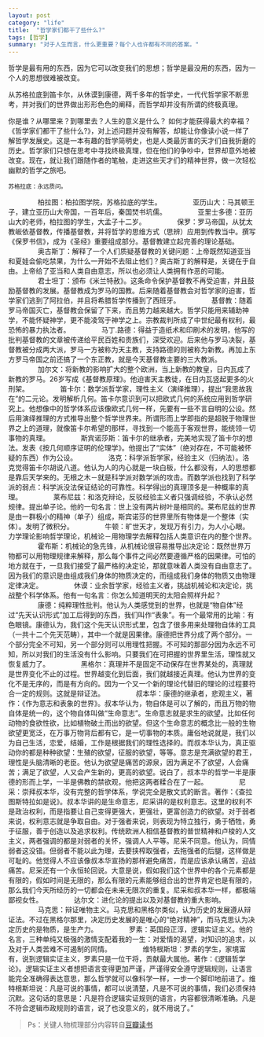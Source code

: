 ```yaml
---
layout: post
category: "life"
title:  "哲学家们都干了些什么?"
tags: [哲学]
summary: "对于人生而言，什么更重要？每个人也许都有不同的答案。"
---
```

哲学是最有用的东西，因为它可以改变我们的思想；哲学是最没用的东西，因为一个人的思想很难被改变。

从苏格拉底到笛卡尔，从休谟到康德，两千多年的哲学史，一代代哲学家不断思考，并对我们的世界做出形形色色的阐释，而哲学却并没有所谓的终极真理。

你是谁？从哪里来？到哪里去？人生的意义是什么？ 如何才能获得最大的幸福？
《哲学家们都干了些什么?》，对上述问题并没有解答，却能让你像读小说一样了解哲学发展史。这是一本有趣的哲学简明史，也是人类最厉害的天才们自我折磨的历史。哲学家们只想在思考中寻找终极真理，但在他们的争吵中，世界却意外地被改变。现在，就让我们跟随作者的笔触，走进这些天才们的精神世界，做一次轻松幽默的哲学之旅吧。
       
    苏格拉底：永远质问。 
　　 
　　柏拉图：柏拉图学院，苏格拉底的学生。 
　　 
　　亚历山大：马其顿王子，建立亚历山大帝国，一百年后，秦国焚书坑儒。 
　　 
　　亚里士多德：亚历山大的老师，柏拉图的学生，大孟子十二岁。 
　　 
　　保罗：罗马帝国，从犹太教皈依基督教，传播基督教，并将哲学的思维方式（思辨）应用到传教当中。撰写《保罗书信》，成为《圣经》重要组成部分。基督教建立起完善的理论基础。 
　　 
　　奥古斯丁：解释了一个人们质疑基督教的关键问题：上帝既然知道亚当和夏娃会偷吃禁果，为什么一开始不去阻止他们？奥古斯丁的解释是，关键在于自由。上帝给了亚当和人类自由意志，所以也必须让人类拥有作恶的可能。 
　　 
　　君士坦丁：颁布《米兰特赦》。这条命令保护基督教不再受迫害，并且鼓励基督教的发展。基督教成为罗马的国教。后来随着基督教会对哲学家的迫害，哲学家们逃到了阿拉伯，并且将希腊哲学传播到了西班牙。 
　　 
　　基督教：随着罗马帝国灭亡，基督教会保留了下来，而且势力越来越大。哲学只能用来辅助神学，不能怀疑神学，更不能凌驾于神学之上。宗教裁判所成了中世纪最有权利，最恐怖的暴力执法者。 
　　 
　　马丁.路德：得益于造纸术和印刷术的发明，他写的批判基督教的文章被传递给平民百姓和贵族们，深受欢迎。后来他与罗马决裂，基督教被分成两大派，罗马一方被称为天主教，支持路德的则被称为新教。再加上东方罗马帝国之前还搞了一个东正教，就是今天基督教主要的三大教派。 
　　 
　　加尔文：将新教的影响扩大的整个欧洲，当上新教的教皇，日内瓦成了新教的罗马。26岁写成《基督教原理》。他迫害天主教徒，在日内瓦竖起更多的火刑架。 
　　 
　　笛卡尔：数学派哲学家，理性主义（演绎推理），提出“我思故我在”的二元论。发明解析几何。笛卡尔意识到可以把欧式几何的系统应用到哲学研究上。他想像中的哲学体系应该像欧式几何一样，先要有一些不言自明的公设。然后用演绎推理的方式推导出整个哲学世界来。所谓形而上学即指的是超脱于物理世界之上的道理，就像笛卡尔希望的那样，寻找到一个能高于客观世界，能统领一切事物的真理。 
　　 
　　斯宾诺莎斯：笛卡尔的继承者，完美地实现了笛卡尔的想法。发表《按几何顺序证明的伦理学》。他提出了“实体”（绝对存在，不可能被怀疑的东西）作为公设。 
　　 
　　洛克：科学派哲学家，经验主义（归纳法）。洛克觉得笛卡尔胡说八道。他认为人的内心就是一块白板，什么都没有，人的思想都是靠后天学来的。无根之木－就是科学派对数学派的攻击。而数学派也找到了科学派的弱点：科学派没法保证结论的可靠性。科学得出的真理顶多是一种概率的真理。 
　　 
　　莱布尼兹：和洛克辩论，反驳经验主义者只强调经验，不承认必然规律。提出单子论。他的一句名言：世上没有两片树叶是相同的。莱布尼兹的世界是由一群极小的精神（单子）组成，斯宾诺莎的世界里所有物体是一个整体（实体）。发明了微积分。 
　　 
　　牛顿：旷世天才，发现万有引力，为人小心眼。力学理论影响哲学理论，机械论－用物理学去解释包括人类意识在内的整个世界。 
　　 
　　霍布斯：机械论的急先锋，从机械论很容易推导出决定论：既然世界万物都可以用物理规律来解释，那么每个事件之间必然要遵循严格的因果律。可怕的地方就在于，一旦我们接受了最严格的决定论，那就意味着人类没有自由意志了。因为我们的意识是由组成我们身体的物质决定的，而组成我们身体的物质又由物理定律决定。 
　　 
　　休谟：业余哲学家，经验主义者，挑战机械论和决定论，挑战整个科学体系。他有一句名言：你怎么知道明天的太阳会照样升起？ 
　　 
　　康德：纯粹理性批判。他认为人类感觉到的世界，也就是“物自体”经过“先天认识形式”加工后得到的东西，我们叫作“表象”。有一个最常用的比喻：有色眼镜。康德认为，我们这个先天认识形式里，包含了很多用来处理物自体的工具（一共十二个先天范畴），其中一个就是因果律。康德把世界分成了两个部分。一个部分完全不可知，另一个部分则可以用理性把握。不可知的那部分因为永远不可知，所以对我们的生活没有什么影响。只要我们在可把握的世界里生活，理性就又恢复威力了。 
　　 
　　黑格尔：真理并不是固定不动保存在世界某处的，真理就是世界变化不止的过程。世界越变化到后面，我们就越接近真理。他认为世界的变化不是无序的，而是有方向的。因为一个又一个新的理论代替旧的理论的过程要符合一定的规则。这就是辩证法。 
　　 
　　叔本华：康德的继承者，悲观主义，著作：《作为意志和表象的世界》。叔本华认为，物自体是可以了解的，而且万物的物自体是统一的，这个物自体叫做“生命意志”。生命意志就是求生的欲望。比如任何动物的食欲性欲，比如植物破土而出的欲望。但这个生命意志的概念比一般的生物欲望更宽泛，在万事万物背后都有它，是一切事物的本质。庸俗地说就是，我们以为自己生活，恋爱，结婚，工作是根据我们的理性选择的。而叔本华认为，真正驱动你的都是种种欲望：生殖的欲望，征服的欲望，等等。意志是充满欲望的君王，理性是头脑清晰的老臣。他认为欲望是痛苦的源泉，因为满足不了欲望，人会痛苦；满足了欲望，人又会产生新的，更高的欲望。说白了，叔本华的哲学一半是康德的形而上学，一半是佛教的禁欲观，他把这两者糅合在了一起。 
　　 
　　尼采：崇拜叔本华，没有完整的哲学体系，学说完全是散文式的断言。著作：《查拉图斯特拉如是说》。叔本华讲的是生命意志，尼采讲的是权利意志。这里的权利不是政治权利，而是指要让自己变得更强大，更强壮，更富创造力的欲望。对于弱者来说，权利意志就是争取自由。对于强者来说，则表现为特立独行，勇于牺牲，勇于征服，善于创造以及追求权利。传统欧洲人相信基督教的普世精神和卢梭的人文主义，两者强调的都是对弱者的关怀，强调人人平等。尼采不同意。他认为，同情弱者这没错。但弱者不能以此为理，去要挟榨取强者，去拖强者的后腿，这样做是可耻的。他觉得人不应该像叔本华宣扬的那样避免痛苦，而是应该承认痛苦，迎战痛苦。尼采还有一个永恒轮回说。大意是说，假如我们这个世界中的各个元素都是有限的，假如时间是无限的，那么有限的元素能够组合出的世界肯定也是有限的，那么我们今天所经历的一切都会在未来无限次的重复。尼采和叔本华一样，都极端鄙视女性。 
　　 
　　达尔文：进化论的提出以及对基督教的重大影响。 
　　 
　　马克思：辩证唯物主义。马克思和黑格尔类似，认为历史的发展遵从辩证法。不过在黑格尔那里，决定历史发展的是唯心的“绝对精神”，而马克思认为决定历史的是物质，是生产力。 
　　 
　　罗素：英国段正淳，逻辑实证主义。他的名言，三种单纯又极强的激情支配着我的一生：对爱情的渴望，对知识的追求，以及对于人类苦难不可遏制的同情。 
　　 
　　维特根斯坦：罗素的学生，家境富有，说到逻辑实证主义，罗素只是一位干将，贡献最大属他。著作：《逻辑哲学论》。逻辑实证主义者想把语言变得更加严谨，严谨得安全遵守逻辑规则，让语言能完全准确得表达意思，那么哲学就可以像科学一样，一步一个脚印地前进了。维特根斯坦说：凡是可说的事情，都可以说清楚，凡是不可说的事情，我们必须保持沉默。这句话的意思是：凡是符合逻辑实证规则的语言，内容都很清晰准确。凡是不符合逻辑市政规则的语言，说了也没意义的，就不用说了。”
>Ps：关键人物梳理部分内容转自[豆瓣读书](http://read.douban.com/reader/ebook/1113383/)
